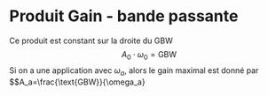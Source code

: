 # Produit Gain - bande passante

Ce produit est constant sur la droite du GBW
$$A_0\cdot \omega_0 = \text{GBW}$$
Si on a une application avec $\omega_a$, alors le gain maximal est donné par
$$A_a=\frac{\text{GBW}}{\omega_a}
